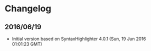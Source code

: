 # Changelog

## 2016/06/19

* Initial version based on SyntaxHighlighter 4.0.1 (Sun, 19 Jun 2016 01:01:23 GMT)
